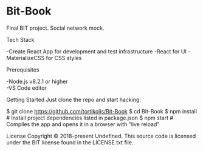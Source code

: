 # Bit-Book
Final BIT project. Social network mock.

Tech Stack

-Create React App for development and test infrastructure
-React for UI
-MaterializeCSS for CSS styles

Prerequisites

-Node.js v8.2.1 or higher    
-VS Code editor 

Getting Started
Just clone the repo and start hacking:

$ git clone https://github.com/tortikolis/Bit-Book
$ cd Bit-Book
$ npm install                     # Install project dependencies listed in package.json
$ npm start                       # Compiles the app and opens it in a browser with "live reload"


License
Copyright © 2018-present Undefined. This source code is licensed under the BIT license found in the LICENSE.txt file.